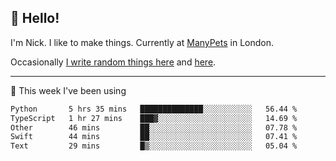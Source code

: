 ## 👋 Hello! 

I'm Nick. I like to make things. Currently at [ManyPets](https://manypets.com) in London.

Occasionally [I write random things here](https://nicksnell.com) and [here](https://twitter.com/nicksnell).

-------

🚀 This week I've been using

<!--START_SECTION:waka-->

```txt
Python       5 hrs 35 mins   ██████████████░░░░░░░░░░░   56.44 %
TypeScript   1 hr 27 mins    ███▓░░░░░░░░░░░░░░░░░░░░░   14.69 %
Other        46 mins         ██░░░░░░░░░░░░░░░░░░░░░░░   07.78 %
Swift        44 mins         ██░░░░░░░░░░░░░░░░░░░░░░░   07.41 %
Text         29 mins         █▒░░░░░░░░░░░░░░░░░░░░░░░   05.04 %
```

<!--END_SECTION:waka-->

